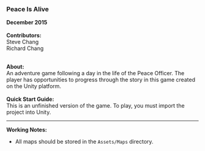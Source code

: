 <h3>Peace Is Alive</h3>

<strong>December 2015</strong>
<br><br>
<strong>Contributors:</strong><br>
Steve Chang<br>
Richard Chang
<br><br>

<strong>About:</strong><br>
An adventure game following a day in the life of the Peace Officer. The player has opportunities to progress through the story in this game created on the Unity platform.
<br><br>
<strong>Quick Start Guide:</strong><br>
This is an unfinished version of the game. To play, you must import the project into Unity.

---

<strong>Working Notes:</strong>
- All maps should be stored in the <code>Assets/Maps</code> directory.
